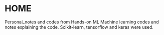 # HOME
Personal_notes and codes from Hands-on ML 
Machine learning codes and notes explaining the code. 
Scikit-learn, tensorflow and keras were used.
